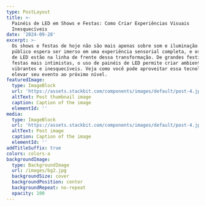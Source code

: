 ```yaml
---
type: PostLayout
title: >-
  Painéis de LED em Shows e Festas: Como Criar Experiências Visuais
  Inesquecíveis
date: '2024-09-28'
excerpt: >-
  Os shows e festas de hoje não são mais apenas sobre som e iluminação. O
  público espera ser imerso em uma experiência sensorial completa, e os painéis
  de LED estão na linha de frente dessa transformação. De grandes festivais a
  festas mais intimistas, o uso de painéis de LED permite criar ambientes
  vibrantes e inesquecíveis. Veja como você pode aproveitar essa tecnologia para
  elevar seu evento ao próximo nível.
featuredImage:
  type: ImageBlock
  url: 'https://assets.stackbit.com/components/images/default/post-4.jpeg'
  altText: Post thumbnail image
  caption: Caption of the image
  elementId: ''
media:
  type: ImageBlock
  url: 'https://assets.stackbit.com/components/images/default/post-4.jpeg'
  altText: Post image
  caption: Caption of the image
  elementId: ''
addTitleSuffix: true
colors: colors-a
backgroundImage:
  type: BackgroundImage
  url: /images/bg2.jpg
  backgroundSize: cover
  backgroundPosition: center
  backgroundRepeat: no-repeat
  opacity: 100
---
```

